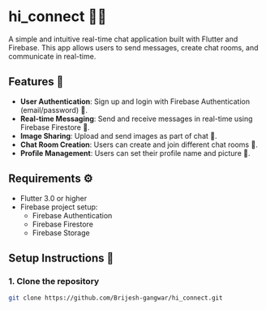 # hi_connect 💬🔥

A simple and intuitive real-time chat application built with Flutter and Firebase. This app allows users to send messages, create chat rooms, and communicate in real-time.

## Features 🚀

- **User Authentication**: Sign up and login with Firebase Authentication (email/password) 🔐.
- **Real-time Messaging**: Send and receive messages in real-time using Firebase Firestore 📲.
- **Image Sharing**: Upload and send images as part of chat 📸.
- **Chat Room Creation**: Users can create and join different chat rooms 💬.
- **Profile Management**: Users can set their profile name and picture 👤.

## Requirements ⚙️

- Flutter 3.0 or higher
- Firebase project setup:
  - Firebase Authentication
  - Firebase Firestore
  - Firebase Storage

## Setup Instructions 📝

### 1. Clone the repository

```bash
git clone https://github.com/Brijesh-gangwar/hi_connect.git


